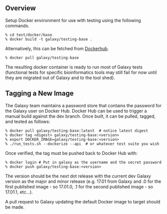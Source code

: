 ## Overview

Setup Docker environment for use with testing using the following
commands.

    % cd test/docker/base
    % docker build -t galaxy/testing-base .

Alternatively, this can be fetched from [Dockerhub](https://hub.docker.com/).

    % docker pull galaxy/testing-base

The resulting docker container is ready to run most of Galaxy tests
(functional tests for specific bioinformatics tools may still fail for
now until they are migrated out of Galaxy and to the tool shed).

## Tagging a New Image

The Galaxy team maintains a password store that contains the password
for the Galaxy user on Docker Hub. Docker Hub can be used to trigger a
manual build against the dev branch. Once built, it can be pulled,
tagged, and tested as follows:

    % docker pull galaxy/testing-base:latest  # notice latest digest
    % docker tag <digest> galaxy/testing-base:<version>
    % export DOCKER_IMAGE=galaxy/testing-base:<version>
    % ./run_tests.sh --dockerize --api  # or whatever test suite you wish

Once verified, the tag must be pushed back to Docker Hub with:

    % docker login # Put in galaxy as the username and the secret password 
    % docker push galaxy/testing-base:<version>

The version should be the next dot release with the current dev Galaxy
version as the major and minor release (e.g. 17.01 from Galaxy and .0
for the first published image - so 17.01.0, .1 for the second published
image - so 17.01.1, etc...).

A pull request to Galaxy updating the default Docker image to target should
be made.
